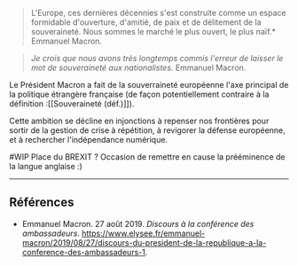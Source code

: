>L'Europe, ces dernières décennies s'est construite comme un espace formidable d'ouverture, d'amitié, de paix et de délitement de la souveraineté. Nous sommes le marché le plus ouvert, le plus naïf.*
>Emmanuel Macron.

>*Je crois que nous avons très longtemps commis l'erreur de laisser le mot de souveraineté aux nationalistes.*
>Emmanuel Macron.

Le Président Macron a fait de la souverraineté européenne l'axe principal de la politique étrangère française (de façon potentiellement contraire à la définition :[[Souveraineté (déf.)]]).

Cette ambition se décline en injonctions à repenser nos frontières pour sortir de la gestion de crise à répétition, à revigorer la défense européenne, et à rechercher l'indépendance numérique.

#WIP Place du BREXIT ? Occasion de remettre en cause la prééminence de la langue anglaise :)

---

## Références

- Emmanuel Macron. 27 août 2019. _Discours à la conférence des ambassadeurs_. https://www.elysee.fr/emmanuel-macron/2019/08/27/discours-du-president-de-la-republique-a-la-conference-des-ambassadeurs-1.